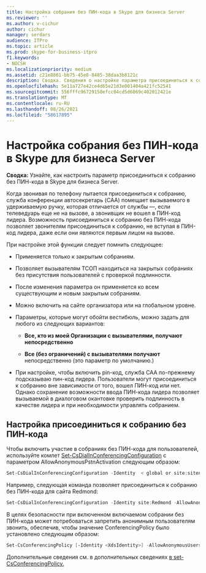 ```yaml
---
title: Настройка собрания без ПИН-кода в Skype для бизнеса Server
ms.reviewer: ''
ms.author: v-cichur
author: cichur
manager: serdars
audience: ITPro
ms.topic: article
ms.prod: skype-for-business-itpro
f1.keywords:
- NOCSH
ms.localizationpriority: medium
ms.assetid: c21e8861-bb75-45e8-8485-38daa3b8121c
description: Сводка. Сведения о настройке параметра присоединиться к собранию без ПИН-кода в Skype для бизнеса Server.
ms.openlocfilehash: 5e11a727e42ce4d65e21d3e001404a421fc52541
ms.sourcegitcommit: 556fffc96729150efcc04cd5d6069c402012421e
ms.translationtype: MT
ms.contentlocale: ru-RU
ms.lasthandoff: 08/26/2021
ms.locfileid: "58617895"
---
```

# <a name="configure-pin-less-meeting-join-in-skype-for-business-server"></a>Настройка собрания без ПИН-кода в Skype для бизнеса Server
 
**Сводка:** Узнайте, как настроить параметр присоединиться к собранию без ПИН-кода в Skype для бизнеса Server.
  
Когда звонивая по телефону пытается присоединиться к собранию, служба конференции автосекретарь (CAA) помещает вызываемого в удерживаемую ручку, которая отличается от службы &#x2014;, если телеведуарь еще не на вызове, а звонивщик не вошел в ПИН-код лидера. Возможность присоединиться к собранию без ПИН-кода позволяет звонителям присоединиться к собранию, не вступая в ПИН-код лидера, даже если они являются первым лицом на вызове. 
  
При настройке этой функции следует помнить следующее:
  
- Применяется только к закрытым собраниям.
    
- Позволяет вызывателям ТСОП находиться на закрытых собраниях без присутствия пользователей с проверкой подлинности.
    
- После изменения параметра он применяется ко всем существующим и новым закрытым собраниям.
    
- Можно включить на сайте организатора или на глобальном уровне.
    
- Параметры, которые могут обойти вестибюль, можно задать для любого из следующих вариантов: 
    
  - **Все, кто из моей Организации с вызывателями, получают непосредственно**
    
  - **Все (без ограничений) с вызывателями получают** непосредственно (это параметр по умолчанию.)
    
- При настройке, чтобы включить pin-код, служба CAA по-прежнему подсказываю пин-код лидера. Пользователи могут присоединиться к собранию вне зависимости от того, вошел ПИН-код или нет. Однако сохранение возможности ввода ПИН-кода лидера позволяет вызываемой в диалоговом окантовке проверить подлинность в качестве лидера и при необходимости управлять собранием.
    
## <a name="configure-pin-less-meeting-join"></a>Настройка присоединиться к собранию без ПИН-кода

Чтобы включить участие в собраниях без ПИН-кода для пользователей, используйте комлет [Set-CsDialInConferencingConfiguration](/powershell/module/skype/set-csdialinconferencingconfiguration?view=skype-ps) с параметром AllowAnonymousPstnActivation следующим образом:
  
```PowerShell
Set-CsDialInConferencingConfiguration -Identity  < global or site:sitename>  -AllowAnonymousPstnActivation $True
```

Например, следующая команда позволяет присоединиться к собранию без ПИН-кода для сайта Redmond:
  
```PowerShell
Set-CsDialInConferencingConfiguration -Identity site:Redmond -AllowAnonymousPstnActivation $True
```

В целях безопасности при включенном включаемом собрании без ПИН-кода может потребоваться запретить анонимным пользователям звонить, обеспечив, чтобы значение ConferencingPolicy было установлено следующим образом:
  
```PowerShell
Set-CsConferencingPolicy [-Identity <XdsIdentity>] -AllowAnonymousUsersToDialOut $False
```

Дополнительные сведения см. в дополнительных сведениях [в set-CsConferencingPolicy.](/powershell/module/skype/set-csconferencingpolicy?view=skype-ps)

